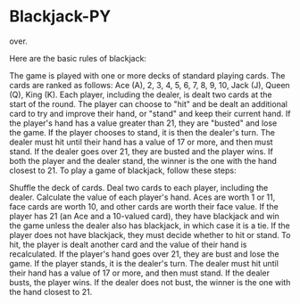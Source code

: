 # Blackjack-PY

over.

Here are the basic rules of blackjack:

The game is played with one or more decks of standard playing cards.
The cards are ranked as follows: Ace (A), 2, 3, 4, 5, 6, 7, 8, 9, 10, Jack (J), Queen (Q), King (K).
Each player, including the dealer, is dealt two cards at the start of the round.
The player can choose to "hit" and be dealt an additional card to try and improve their hand, or "stand" and keep their current hand.
If the player's hand has a value greater than 21, they are "busted" and lose the game.
If the player chooses to stand, it is then the dealer's turn. The dealer must hit until their hand has a value of 17 or more, and then must stand.
If the dealer goes over 21, they are busted and the player wins.
If both the player and the dealer stand, the winner is the one with the hand closest to 21.
To play a game of blackjack, follow these steps:

Shuffle the deck of cards.
Deal two cards to each player, including the dealer.
Calculate the value of each player's hand. Aces are worth 1 or 11, face cards are worth 10, and other cards are worth their face value.
If the player has 21 (an Ace and a 10-valued card), they have blackjack and win the game unless the dealer also has blackjack, in which case it is a tie.
If the player does not have blackjack, they must decide whether to hit or stand. To hit, the player is dealt another card and the value of their hand is recalculated. If the player's hand goes over 21, they are bust and lose the game.
If the player stands, it is the dealer's turn. The dealer must hit until their hand has a value of 17 or more, and then must stand.
If the dealer busts, the player wins. If the dealer does not bust, the winner is the one with the hand closest to 21.
